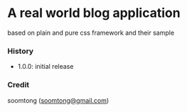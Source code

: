 # A real world blog application 

based on plain and pure css framework and their sample

### History

- 1.0.0: initial release

### Credit

soomtong (soomtong@gmail.com)